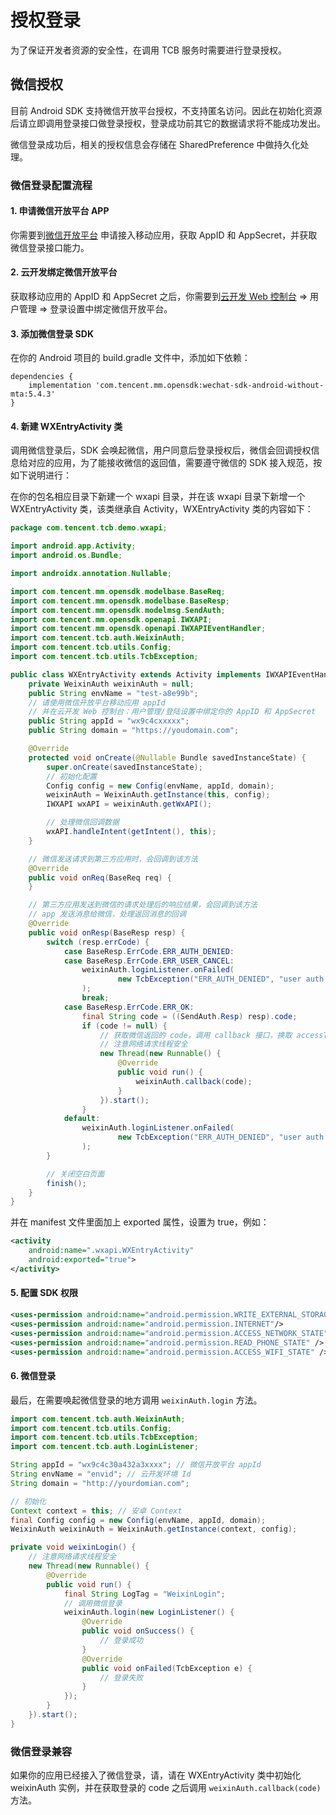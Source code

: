 # 授权登录

为了保证开发者资源的安全性，在调用 TCB 服务时需要进行登录授权。

## 微信授权

目前 Android SDK 支持微信开放平台授权，不支持匿名访问。因此在初始化资源后请立即调用登录接口做登录授权，登录成功前其它的数据请求将不能成功发出。

微信登录成功后，相关的授权信息会存储在 SharedPreference 中做持久化处理。

### 微信登录配置流程

#### 1. 申请微信开放平台 APP

你需要到[微信开放平台](https://open.weixin.qq.com/) 申请接入移动应用，获取 AppID 和 AppSecret，并获取微信登录接口能力。

#### 2. 云开发绑定微信开放平台

获取移动应用的 AppID 和 AppSecret 之后，你需要到[云开发 Web 控制台](https://console.cloud.tencent.com/tcb/user) => 用户管理 => 登录设置中绑定微信开放平台。

#### 3. 添加微信登录 SDK

在你的 Android 项目的 build.gradle 文件中，添加如下依赖：

```
dependencies {
    implementation 'com.tencent.mm.opensdk:wechat-sdk-android-without-mta:5.4.3'
}
```

#### 4. 新建 WXEntryActivity 类

调用微信登录后，SDK 会唤起微信，用户同意后登录授权后，微信会回调授权信息给对应的应用，为了能接收微信的返回值，需要遵守微信的 SDK 接入规范，按如下说明进行：

在你的包名相应目录下新建一个 wxapi 目录，并在该 wxapi 目录下新增一个 WXEntryActivity 类，该类继承自 Activity，WXEntryActivity 类的内容如下：

```java
package com.tencent.tcb.demo.wxapi;

import android.app.Activity;
import android.os.Bundle;

import androidx.annotation.Nullable;

import com.tencent.mm.opensdk.modelbase.BaseReq;
import com.tencent.mm.opensdk.modelbase.BaseResp;
import com.tencent.mm.opensdk.modelmsg.SendAuth;
import com.tencent.mm.opensdk.openapi.IWXAPI;
import com.tencent.mm.opensdk.openapi.IWXAPIEventHandler;
import com.tencent.tcb.auth.WeixinAuth;
import com.tencent.tcb.utils.Config;
import com.tencent.tcb.utils.TcbException;

public class WXEntryActivity extends Activity implements IWXAPIEventHandler {
    private WeixinAuth weixinAuth = null;
    public String envName = "test-a8e99b";
    // 请使用微信开放平台移动应用 appId
    // 并在云开发 Web 控制台：用户管理/登陆设置中绑定你的 AppID 和 AppSecret
    public String appId = "wx9c4cxxxxx";
    public String domain = "https://youdomain.com";

    @Override
    protected void onCreate(@Nullable Bundle savedInstanceState) {
        super.onCreate(savedInstanceState);
        // 初始化配置
        Config config = new Config(envName, appId, domain);
        weixinAuth = WeixinAuth.getInstance(this, config);
        IWXAPI wxAPI = weixinAuth.getWxAPI();

        // 处理微信回调数据
        wxAPI.handleIntent(getIntent(), this);
    }

    // 微信发送请求到第三方应用时，会回调到该方法
    @Override
    public void onReq(BaseReq req) {
    }

    // 第三方应用发送到微信的请求处理后的响应结果，会回调到该方法
    // app 发送消息给微信，处理返回消息的回调
    @Override
    public void onResp(BaseResp resp) {
        switch (resp.errCode) {
            case BaseResp.ErrCode.ERR_AUTH_DENIED:
            case BaseResp.ErrCode.ERR_USER_CANCEL:
                weixinAuth.loginListener.onFailed(
                        new TcbException("ERR_AUTH_DENIED", "user auth denied")
                );
                break;
            case BaseResp.ErrCode.ERR_OK:
                final String code = ((SendAuth.Resp) resp).code;
                if (code != null) {
                    // 获取微信返回的 code，调用 callback 接口，换取 accessToken
                    // 注意网络请求线程安全
                    new Thread(new Runnable() {
                        @Override
                        public void run() {
                            weixinAuth.callback(code);
                        }
                    }).start();
                }
            default:
                weixinAuth.loginListener.onFailed(
                        new TcbException("ERR_AUTH_DENIED", "user auth denied")
                );
        }

        // 关闭空白页面
        finish();
    }
}
```

并在 manifest 文件里面加上 exported 属性，设置为 true，例如：

```xml
<activity
    android:name=".wxapi.WXEntryActivity"
    android:exported="true">
</activity>
```

#### 5. 配置 SDK 权限

```xml
<uses-permission android:name="android.permission.WRITE_EXTERNAL_STORAGE" />
<uses-permission android:name="android.permission.INTERNET"/>
<uses-permission android:name="android.permission.ACCESS_NETWORK_STATE" />
<uses-permission android:name="android.permission.READ_PHONE_STATE" />
<uses-permission android:name="android.permission.ACCESS_WIFI_STATE" />
```

#### 6. 微信登录

最后，在需要唤起微信登录的地方调用 `weixinAuth.login` 方法。

```java
import com.tencent.tcb.auth.WeixinAuth;
import com.tencent.tcb.utils.Config;
import com.tencent.tcb.utils.TcbException;
import com.tencent.tcb.auth.LoginListener;

String appId = "wx9c4c30a432a3xxxx"; // 微信开放平台 appId
String envName = "envid"; // 云开发环境 Id
String domain = "http://yourdomian.com";

// 初始化
Context context = this; // 安卓 Context
final Config config = new Config(envName, appId, domain);
WeixinAuth weixinAuth = WeixinAuth.getInstance(context, config);

private void weixinLogin() {
    // 注意网络请求线程安全
    new Thread(new Runnable() {
        @Override
        public void run() {
            final String LogTag = "WeixinLogin";
            // 调用微信登录
            weixinAuth.login(new LoginListener() {
                @Override
                public void onSuccess() {
                    // 登录成功
                }
                @Override
                public void onFailed(TcbException e) {
                    // 登录失败
                }
            });
        }
    }).start();
}
```

### 微信登录兼容

如果你的应用已经接入了微信登录，请，请在 WXEntryActivity 类中初始化 weixinAuth 实例，并在获取登录的 code 之后调用 `weixinAuth.callback(code)` 方法。
